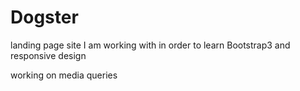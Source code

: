 # Dogster

landing page site
I am  working with in order to learn Bootstrap3
and responsive design

working on media queries
